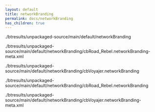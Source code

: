 ```yaml
---
layout: default
title: networkBranding
permalink: docs/networkBranding
has_children: true
---
```




./btresults/unpackaged-source/main/default/networkBranding

./btresults/unpackaged-source/main/default/networkBranding/cbRoad_Rebel.networkBranding-meta.xml

./btresults/unpackaged-source/main/default/networkBranding/cbVoyajer.networkBranding

./btresults/unpackaged-source/main/default/networkBranding/cbRoad_Rebel.networkBranding

./btresults/unpackaged-source/main/default/networkBranding/cbVoyajer.networkBranding-meta.xml

